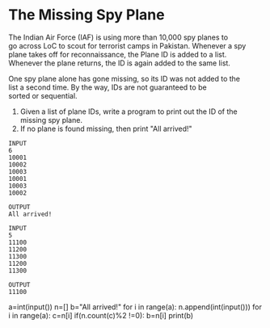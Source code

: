 # The Missing Spy Plane
The Indian Air Force (IAF)  is using more than 10,000 spy planes to  
go across LoC to scout for terrorist camps in Pakistan. Whenever a spy   
plane takes off for reconnaissance, the Plane ID is added to a list.  
Whenever the plane returns, the ID is again added to the same list.   

One spy plane alone has gone missing, so its ID was not added to the  
list a second time.  By the way, IDs are not guaranteed to be  
sorted or sequential.   

1. Given a list of plane IDs, write a program to print out the ID of 
the missing spy plane. 
2. If no plane is found missing, then print "All arrived!"  
~~~
INPUT
6
10001
10002
10003
10001
10003
10002

OUTPUT
All arrived!
~~~
~~~
INPUT
5
11100
11200
11300
11200
11300

OUTPUT
11100

~~~

a=int(input())
n=[]
b="All arrived!"
for i in range(a):
  n.append(int(input()))
for i in range(a):
  c=n[i]
  if(n.count(c)%2 !=0):
    b=n[i]
print(b)
